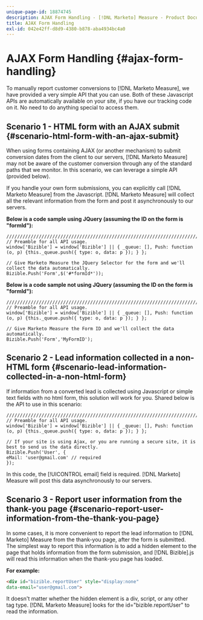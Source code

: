```yaml
---
unique-page-id: 18874745
description: AJAX Form Handling - [!DNL Marketo] Measure - Product Documentation
title: AJAX Form Handling
exl-id: 042e42ff-d8d9-4380-b878-aba4934bc4a0
---
```

# AJAX Form Handling {#ajax-form-handling}

To manually report customer conversions to [!DNL Marketo Measure], we have provided a very simple API that you can use. Both of these Javascript APIs are automatically available on your site, if you have our tracking code on it. No need to do anything special to access them.

## Scenario 1 - HTML form with an AJAX submit {#scenario-html-form-with-an-ajax-submit}

When using forms containing AJAX (or another mechanism) to submit conversion dates from the client to our servers, [!DNL Marketo Measure] may not be aware of the customer conversion through any of the standard paths that we monitor. In this scenario, we can leverage a simple API (provided below).

If you handle your own form submissions, you can explicitly call [!DNL Marketo Measure] from the Javascript. [!DNL Marketo Measure] will collect all the relevant information from the form and post it asynchronously to our servers.

**Below is a code sample using JQuery (assuming the ID on the form is "formId"):**

```jquery
///////////////////////////////////////////////////////////////////////  
// Preamble for all API usage.  
window['Bizible'] = window['Bizible'] || { _queue: [], Push: function (o, p) {this._queue.push({ type: o, data: p }); } };  
  
// Give Marketo Measure the JQuery Selector for the form and we'll collect the data automatically.  
Bizible.Push('Form',$('#*formId*'));
```

**Below is a code sample not using JQuery (assuming the ID on the form is "formId"):**

```jquery
///////////////////////////////////////////////////////////////////////  
// Preamble for all API usage.  
window['Bizible'] = window['Bizible'] || { _queue: [], Push: function (o, p) {this._queue.push({ type: o, data: p }); } };  
  
// Give Marketo Measure the Form ID and we'll collect the data automatically.
Bizible.Push('Form','MyFormID');
```

## Scenario 2 - Lead information collected in a non-HTML form {#scenario-lead-information-collected-in-a-non-html-form}

If information from a converted lead is collected using Javascript or simple text fields with no html form, this solution will work for you. Shared below is the API to use in this scenario:

```jquery
///////////////////////////////////////////////////////////////////////  
// Preamble for all API usage.  
window['Bizible'] = window['Bizible'] || { _queue: [], Push: function (o, p) {this._queue.push({ type: o, data: p }); } };  
  
// If your site is using Ajax, or you are running a secure site, it is best to send us the data directly.  
Bizible.Push('User', {
eMail: 'user@gmail.com' // required  
});  
```

In this code, the [!UICONTROL email] field is required. [!DNL Marketo] Measure will post this data asynchronously to our servers.

## Scenario 3 - Report user information from the thank-you page {#scenario-report-user-information-from-the-thank-you-page}

In some cases, it is more convenient to report the lead information to [!DNL Marketo] Measure from the thank-you page, after the form is submitted. The simplest way to report this information is to add a hidden element to the page that holds information from the form submission, and [!DNL Bizible].js will read this information when the thank-you page has loaded.

**For example:**

```html
<div id="bizible.reportUser" style="display:none"  
data-email="user@gmail.com">  
```

It doesn't matter whether the hidden element is a div, script, or any other tag type. [!DNL Marketo Measure] looks for the id="bizible.reportUser" to read the information.
